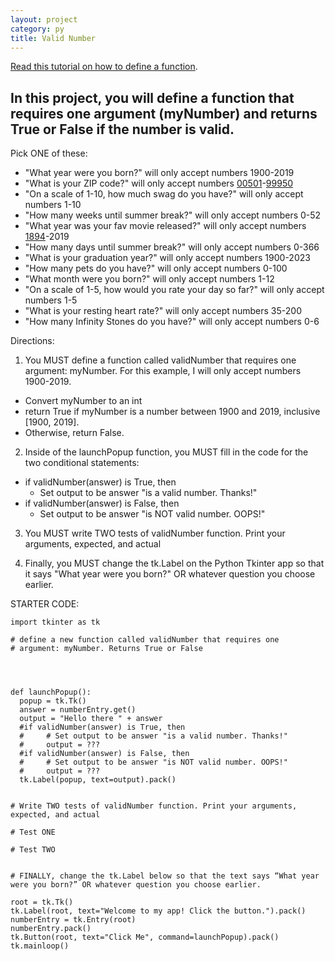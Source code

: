 ```yaml
---
layout: project
category: py
title: Valid Number 
---
```


[Read this tutorial on how to define a function](/apcsp/py/pythonfunctions/).

## In this project, you will define a function that requires one argument (myNumber) and returns True or False if the number is valid.

Pick ONE of these:
  - "What year were you born?" will only accept numbers 1900-2019
  - "What is your ZIP code?" will only accept numbers [00501](https://www.google.com/search?q=lowest+zip+code+number)-[99950](https://www.google.com/search?q=highest+zip+code+number)
  - "On a scale of 1-10, how much swag do you have?" will only accept numbers 1-10
  - "How many weeks until summer break?" will only accept numbers 0-52
  - "What year was your fav movie released?" will only accept numbers [1894](https://www.google.com/search?q=first+edison+film+released)-2019
  - "How many days until summer break?" will only accept numbers 0-366
  - "What is your graduation year?" will only accept numbers 1900-2023
  - "How many pets do you have?" will only accept numbers 0-100
  - "What month were you born?" will only accept numbers 1-12
  - "On a scale of 1-5, how would you rate your day so far?" will only accept numbers 1-5
  - "What is your resting heart rate?" will only accept numbers 35-200
  - "How many Infinity Stones do you have?" will only accept numbers 0-6


Directions:

1. You MUST define a function called validNumber that requires one argument: myNumber. For this example, I will only accept numbers 1900-2019.
  - Convert myNumber to an int
  - return True if myNumber is a number between 1900 and 2019, inclusive [1900, 2019].
  - Otherwise, return False.


2. Inside of the launchPopup function, you MUST fill in the code for the two conditional statements:
  - if validNumber(answer) is True, then
    - Set output to be answer "is a valid number. Thanks!"
  - if validNumber(answer) is False, then
    - Set output to be answer "is NOT valid number. OOPS!"


3. You MUST write TWO tests of validNumber function. Print your arguments, expected, and actual


4. Finally, you MUST change the tk.Label on the Python Tkinter app so that it says "What year were you born?" OR whatever question you choose earlier.


STARTER CODE:
```
import tkinter as tk

# define a new function called validNumber that requires one
# argument: myNumber. Returns True or False




def launchPopup():
  popup = tk.Tk()
  answer = numberEntry.get()
  output = "Hello there " + answer
  #if validNumber(answer) is True, then
  #     # Set output to be answer "is a valid number. Thanks!"
  #     output = ???
  #if validNumber(answer) is False, then
  #     # Set output to be answer "is NOT valid number. OOPS!"
  #     output = ???
  tk.Label(popup, text=output).pack()


# Write TWO tests of validNumber function. Print your arguments, expected, and actual

# Test ONE

# Test TWO


# FINALLY, change the tk.Label below so that the text says “What year were you born?” OR whatever question you choose earlier.

root = tk.Tk()
tk.Label(root, text="Welcome to my app! Click the button.").pack()
numberEntry = tk.Entry(root)
numberEntry.pack()
tk.Button(root, text="Click Me", command=launchPopup).pack()
tk.mainloop()
```

